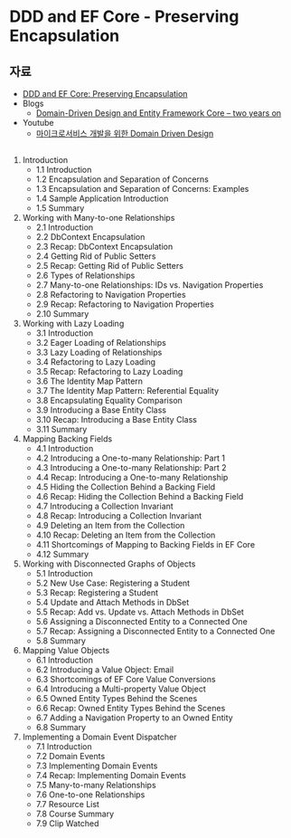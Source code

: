 # DDD and EF Core - Preserving Encapsulation

## 자료
- [DDD and EF Core: Preserving Encapsulation](https://app.pluralsight.com/library/courses/ddd-ef-core-preserving-encapsulation/table-of-contents)
- Blogs
  - [Domain-Driven Design and Entity Framework Core – two years on](https://www.thereformedprogrammer.net/domain-driven-design-and-entity-framework-core-two-years-on/)
- Youtube
  - [마이크로서비스 개발을 위한 Domain Driven Design](https://www.youtube.com/watch?v=QUMERCN3rZs)
  
## 
1. Introduction
   - 1.1 Introduction
   - 1.2 Encapsulation and Separation of Concerns
   - 1.3 Encapsulation and Separation of Concerns: Examples
   - 1.4 Sample Application Introduction
   - 1.5 Summary
1. Working with Many-to-one Relationships
   - 2.1 Introduction
   - 2.2 DbContext Encapsulation
   - 2.3 Recap: DbContext Encapsulation
   - 2.4 Getting Rid of Public Setters
   - 2.5 Recap: Getting Rid of Public Setters
   - 2.6 Types of Relationships
   - 2.7 Many-to-one Relationships: IDs vs. Navigation Properties
   - 2.8 Refactoring to Navigation Properties
   - 2.9 Recap: Refactoring to Navigation Properties
   - 2.10 Summary
1. Working with Lazy Loading
   - 3.1 Introduction
   - 3.2 Eager Loading of Relationships
   - 3.3 Lazy Loading of Relationships
   - 3.4 Refactoring to Lazy Loading
   - 3.5 Recap: Refactoring to Lazy Loading
   - 3.6 The Identity Map Pattern
   - 3.7 The Identity Map Pattern: Referential Equality
   - 3.8 Encapsulating Equality Comparison
   - 3.9 Introducing a Base Entity Class
   - 3.10 Recap: Introducing a Base Entity Class
   - 3.11 Summary
1. Mapping Backing Fields
   - 4.1 Introduction
   - 4.2 Introducing a One-to-many Relationship: Part 1
   - 4.3 Introducing a One-to-many Relationship: Part 2
   - 4.4 Recap: Introducing a One-to-many Relationship
   - 4.5 Hiding the Collection Behind a Backing Field
   - 4.6 Recap: Hiding the Collection Behind a Backing Field
   - 4.7 Introducing a Collection Invariant
   - 4.8 Recap: Introducing a Collection Invariant
   - 4.9 Deleting an Item from the Collection
   - 4.10 Recap: Deleting an Item from the Collection
   - 4.11 Shortcomings of Mapping to Backing Fields in EF Core
   - 4.12 Summary
1. Working with Disconnected Graphs of Objects
   - 5.1 Introduction
   - 5.2 New Use Case: Registering a Student
   - 5.3 Recap: Registering a Student
   - 5.4 Update and Attach Methods in DbSet
   - 5.5 Recap: Add vs. Update vs. Attach Methods in DbSet
   - 5.6 Assigning a Disconnected Entity to a Connected One
   - 5.7 Recap: Assigning a Disconnected Entity to a Connected One
   - 5.8 Summary
1. Mapping Value Objects
   - 6.1 Introduction
   - 6.2 Introducing a Value Object: Email
   - 6.3 Shortcomings of EF Core Value Conversions
   - 6.4 Introducing a Multi-property Value Object
   - 6.5 Owned Entity Types Behind the Scenes
   - 6.6 Recap: Owned Entity Types Behind the Scenes
   - 6.7 Adding a Navigation Property to an Owned Entity
   - 6.8 Summary
1. Implementing a Domain Event Dispatcher
   - 7.1 Introduction
   - 7.2 Domain Events
   - 7.3 Implementing Domain Events
   - 7.4 Recap: Implementing Domain Events
   - 7.5 Many-to-many Relationships
   - 7.6 One-to-one Relationships
   - 7.7 Resource List
   - 7.8 Course Summary
   - 7.9 Clip Watched  
